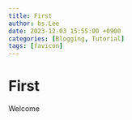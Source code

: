 ```yaml
---
title: First
author: bs.Lee
date: 2023-12-03 15:55:00 +0900
categories: [Blogging, Tutorial]
tags: [favicon]
---
```




# First

Welcome
